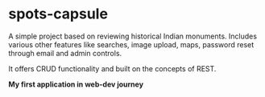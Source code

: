 # spots-capsule

A simple project based on reviewing historical Indian monuments. Includes various other features like searches, image upload, maps, password reset through email and admin controls.

It offers CRUD functionality and built on the concepts of REST.

**My first application in web-dev journey**

